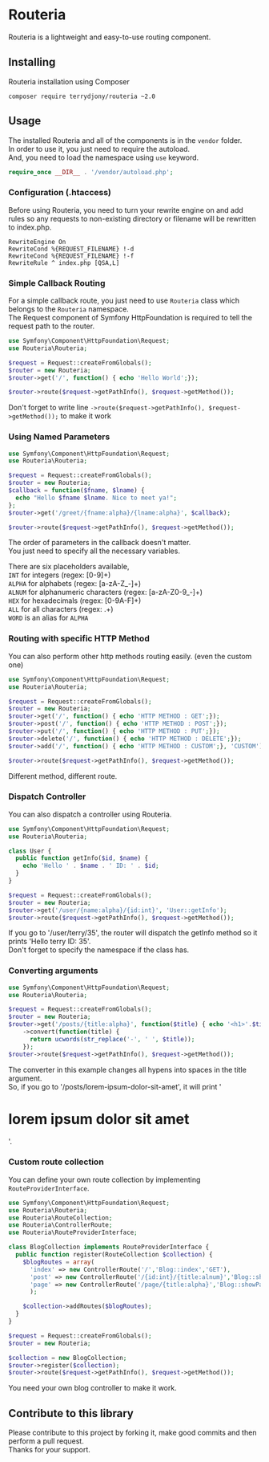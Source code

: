 # Routeria

Routeria is a lightweight and easy-to-use routing component.

## Installing
Routeria installation using Composer  
```
composer require terrydjony/routeria ~2.0
```

## Usage

The installed Routeria and all of the components is in the `vendor` folder.  
In order to use it, you just need to require the autoload.  
And, you need to load the namespace using `use` keyword.  

```php
require_once __DIR__ . '/vendor/autoload.php';
```


### Configuration (.htaccess)

Before using Routeria, you need to turn your rewrite engine on and add rules so any requests to non-existing directory or filename will be rewritten to index.php.
```
RewriteEngine On
RewriteCond %{REQUEST_FILENAME} !-d
RewriteCond %{REQUEST_FILENAME} !-f
RewriteRule ^ index.php [QSA,L]
```

### Simple Callback Routing

For a simple callback route, you just need to use `Routeria` class which belongs to the `Routeria` namespace.  
The Request component of Symfony HttpFoundation is required to tell the request path to the router.
```php
use Symfony\Component\HttpFoundation\Request;
use Routeria\Routeria;

$request = Request::createFromGlobals();
$router = new Routeria;
$router->get('/', function() { echo 'Hello World';});

$router->route($request->getPathInfo(), $request->getMethod());
```

Don't forget to write line `->route($request->getPathInfo(), $request->getMethod());` to make it work

### Using Named Parameters

```php
use Symfony\Component\HttpFoundation\Request;
use Routeria\Routeria;

$request = Request::createFromGlobals();
$router = new Routeria;
$callback = function($fname, $lname) {
  echo "Hello $fname $lname. Nice to meet ya!";
};
$router->get('/greet/{fname:alpha}/{lname:alpha}', $callback);

$router->route($request->getPathInfo(), $request->getMethod());
```

The order of parameters in the callback doesn't matter.  
You just need to specify all the necessary variables.  
  
There are six placeholders available,  
`INT` for integers (regex: [0-9]+)  
`ALPHA` for alphabets (regex: [a-zA-Z_-]+)  
`ALNUM` for alphanumeric characters (regex: [a-zA-Z0-9_-]+)  
`HEX` for hexadecimals (regex: [0-9A-F]+)  
`ALL` for all characters (regex: .+)  
`WORD` is an alias for `ALPHA`


### Routing with specific HTTP Method

You can also perform other http methods routing easily. (even the custom one)
```php
use Symfony\Component\HttpFoundation\Request;
use Routeria\Routeria;

$request = Request::createFromGlobals();
$router = new Routeria;
$router->get('/', function() { echo 'HTTP METHOD : GET';});
$router->post('/', function() { echo 'HTTP METHOD : POST';});
$router->put('/', function() { echo 'HTTP METHOD : PUT';});
$router->delete('/', function() { echo 'HTTP METHOD : DELETE';});
$router->add('/', function() { echo 'HTTP METHOD : CUSTOM';}, 'CUSTOM');

$router->route($request->getPathInfo(), $request->getMethod());
```

Different method, different route.

### Dispatch Controller

You can also dispatch a controller using Routeria.

```php
use Symfony\Component\HttpFoundation\Request;
use Routeria\Routeria;

class User {
  public function getInfo($id, $name) {
    echo 'Hello ' . $name . ' ID: ' . $id;
  }
}

$request = Request::createFromGlobals();
$router = new Routeria;
$router->get('/user/{name:alpha}/{id:int}', 'User::getInfo');
$router->route($request->getPathInfo(), $request->getMethod());
```

If you go to '/user/terry/35', the router will dispatch the getInfo method so it prints 'Hello terry ID: 35'.  
Don't forget to specify the namespace if the class has.

### Converting arguments

```php
use Symfony\Component\HttpFoundation\Request;
use Routeria\Routeria;

$request = Request::createFromGlobals();
$router = new Routeria;
$router->get('/posts/{title:alpha}', function($title) { echo '<h1>'.$title.'</h1>';})
    ->convert(function(title) {
      return ucwords(str_replace('-', ' ', $title));
    });
$router->route($request->getPathInfo(), $request->getMethod());
```

The converter in this example changes all hypens into spaces in the title argument.  
So, if you go to '/posts/lorem-ipsum-dolor-sit-amet', it will print '<h1>lorem ipsum dolor sit amet</h1>'.  


### Custom route collection

You can define your own route collection by implementing `RouteProviderInterface`.
```php
use Symfony\Component\HttpFoundation\Request;
use Routeria\Routeria;
use Routeria\RouteCollection;
use Routeria\ControllerRoute;
use Routeria\RouteProviderInterface;

class BlogCollection implements RouteProviderInterface {
  public function register(RouteCollection $collection) {
    $blogRoutes = array(
      'index' => new ControllerRoute('/','Blog::index','GET'),
      'post' => new ControllerRoute('/{id:int}/{title:alnum}','Blog::showPost','GET'),
      'page' => new ControllerRoute('/page/{title:alpha}','Blog::showPage','GET')
      );

    $collection->addRoutes($blogRoutes);
  }
}

$request = Request::createFromGlobals();
$router = new Routeria;

$collection = new BlogCollection;
$router->register($collection);
$router->route($request->getPathInfo(), $request->getMethod());
```
You need your own blog controller to make it work.


## Contribute to this library

Please contribute to this project by forking it, make good commits and then perform a pull request.  
Thanks for your support.

